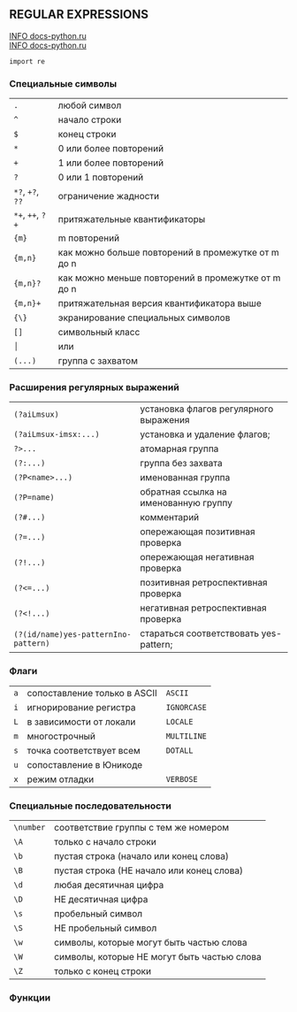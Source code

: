 ## REGULAR EXPRESSIONS

[INFO docs-python.ru](https://docs-python.ru/standart-library/modul-re-python/sintaksis-reguljarnogo-vyrazhenija/)\
[INFO docs-python.ru](https://docs-python.ru/standart-library/modul-re-python/)

`import re`

### Специальные символы

|                  |                                                    |
|------------------|----------------------------------------------------|
| `.`              | любой символ                                       |
| `^`              | начало строки                                      |
| `$`              | конец строки                                       |
| `*`              | 0 или более повторений                             |
| `+`              | 1 или более повторений                             |
| `?`              | 0 или 1 повторений                                 |
| `*?`, `+?`, `??` | ограничение жадности                               |
| `*+`, `++`, `?+` | притяжательные квантификаторы                      |
| `{m}`            | m повторений                                       |
| `{m,n}`          | как можно больше повторений в промежутке от m до n |
| `{m,n}?`         | как можно меньше повторений в промежутке от m до n |
| `{m,n}+`         | притяжательная версия квантификатора выше          |
| `{\}`            | экранирование специальных символов                 |
| `[]`             | символьный класс                                   |
| `│`              | или                                                |                                                 
| `(...)`          | группа с захватом                                  |

### Расширения регулярных выражений

|                                      |                                        |
|--------------------------------------|----------------------------------------|
| `(?aiLmsux)`                         | установка флагов регулярного выражения |
| `(?aiLmsux-imsx:...)`                | установка и удаление флагов;           |
| `?>...`                              | атомарная группа                       |
| `(?:...)`                            | группа без захвата                     |
| `(?P<name>...)`                      | именованная группа                     |
| `(?P=name)`                          | обратная ссылка на именованную группу  |
| `(?#...)`                            | комментарий                            |
| `(?=...)`                            | опережающая позитивная проверка        |
| `(?!...)`                            | опережающая негативная проверка        |
| `(?<=...)`                           | позитивная ретроспективная проверка    |
| `(?<!...)`                           | негативная ретроспективная проверка    |
| `(?(id/name)yes-patternIno-pattern)` | стараться соответствовать yes-pattern; |

### Флаги

|     |                              |             | 
|-----|------------------------------|-------------|
| `a` | сопоставление только в ASCII | `ASCII`     |
| `i` | игнорирование регистра       | `IGNORCASE` |
| `L` | в зависимости от локали      | `LOCALE`    |
| `m` | многострочный                | `MULTILINE` |
| `s` | точка соответствует всем     | `DOTALL`    |
| `u` | сопоставление в Юникоде      |             |
| `x` | режим отладки                | `VERBOSE`   |

### Специальные последовательности

|           |                                             | 
|-----------|---------------------------------------------|
| `\number` | соответствие группы с тем же номером        |
| `\A`      | только с начало строки                      |
| `\b`      | пустая строка (начало или конец слова)      |
| `\B`      | пустая строка (НЕ начало или конец слова)   |
| `\d`      | любая десятичная цифра                      |
| `\D`      | НЕ десятичная цифра                         |
| `\s`      | пробельный символ                           |
| `\S`      | НЕ пробельный символ                        |
| `\w`      | символы, которые могут быть частью слова    |
| `\W`      | символы, которые НЕ могут быть частью слова |
| `\Z`      | только с конец строки                       |

### Функции

